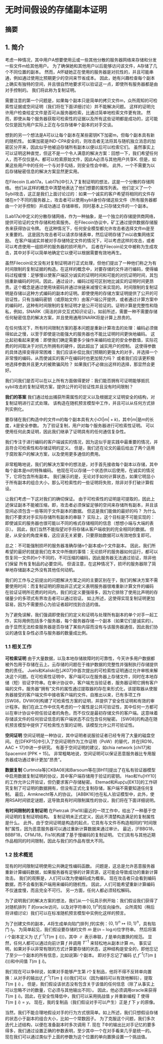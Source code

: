 # 无时间假设的存储副本证明

## 摘要

## 1. 简介

考虑一种情况，其中用户A想要使用云或一些其他分散的服务器网络来存储和分发一些文件m给其他用户。 为了确保她和其他用户以后能够访问该文件，A存储了几个不同位置的副本。 然而，A怀疑她正在使用的服务器是对抗性的，并且可能串通，例如通过使用比预期更少的空间来节省成本。 因此，她有兴趣检查每个副本上确实有独特的空间，并且很自然地要求可以验证这一点，即使所有服务器都是由对手控制的。 我们将此称为复制证明。

需要注意的第一个问题是，如果每个副本只是简单的拷贝文件m，众所周知的可检索性证据或空间证明（我们将在下面详细讨论）并不能解决问题。 这样的证明允许用户检查给定文件是否可从服务器检索，比通过简单地检索文件更有效。 然而，即使从每个服务器获取可检索性的证据以及所有这些证明都是成功的，这可能仅仅是因为用户实际上正在与仅存储单个副本的对手交谈。

想到的另一个想法是A可以让每个副本在某些密钥K下加密m，但每个副本具有新的随机性。 如果加密是IND-CPA安全的，则攻击者无法将其与随机独立消息的加密区分开来，因此似乎他被迫存储所有副本以便以后可以检索它们。 虽然事实上可以证明这种直觉，但这不是一个令人满意的解决方案：回想一下，我们希望任何人，而不仅仅是A，都可以检索原始文件，因此A必须与其他用户共享K. 但是，如果这些用户中的任何一个与对手勾结，则安全性会中断。 此外，一个不需要为以后存储秘密信息的解决方案显然更实用。

在Filecoin [Lab17a，Lab17b]中引入了复制证明的想法，这是一个分散的存储网络。 他们从这样的概念中清楚地表达了他们想要的属性列表。 他们定义了一个Sybil攻击，这正是我们上面讨论过的：如果一个诚实的客户希望将相同的文件存储在n个不同的服务器上，攻击者可以使用sybil身份存储这些文件（所有服务器都由一个对手控制）并成功通过 存储审核，同时基本上只存储文件的一个副本。

[Lab17a]中定义的分散存储网络，作为一种抽象，是一个独立的存储提供商网络，提供可验证的文件存储和检索服务。 在Filecoin协议中，矿工通过提供数据存储服务来获得协议令牌。 在这种情况下，任何安全模型都允许攻击者选择文件m是至关重要的。 这是因为攻击者可以请求存储表单，然后证明存储了m以收集网络奖励。 在客户端诚实并被对手存储特定文件的情况下，可以考虑这样的攻击，或者可以考虑使用一组损坏的服务器的损坏用户。 后者在Filecoin论文中被称为生成攻击，其中对手可以简单地确定它以便可以根据需要有效地再生。

虽然Filecoin论文没有对复制证明进行正式处理，但他们提出了一种他们称之为有时间限制的复制证据的构造。在这样的概念中，对要存储的文件进行编码，使得编码过程缓慢：足够慢以使客户端区分诚实的证明时间和可能的对抗证明时间，其包括重新编码的时间。因此，通过设计，编码过程可区别地比诚实的证明时间更昂贵。这个概念是通过使用块密码并通过块链来减慢它来实现的。时间限制的复制证明是存储以这种方式编码的副本的证明。即使使用的存储方案证明提供了公开的可验证性，只有当编码密钥（或原始文件）由客户端公开提供，或者通过计算方案中的编码时，这种有时间限制的复制证明才是公开可验证的。证明计算是完整性和隐私，例如，SNARK（简洁的非交互式知识论证）。如前所述，需要一种不需要存储任何秘密信息的解决方案，并且使用通用SNARK将是计算上昂贵的。

在任何情况下，所有时间限制方案的基本问题是重新计算攻击的处理：编码必须做得如此之慢，以至于即使是功能强大的服务器也不能比证明时间更快地编码。 这比起初看起来更难：即使我们确定需要多少操作来编码给定的安全参数值，实际花费的时间取决于对抗方所拥有的硬件，因此超出了 诚实用户的控制。 这使得参数的具体选择变得非常困难：我们应该补偿比我们预期的更强大的对手，并选择一个非常慢的编码，从而使诚实的客户在编码时也更加努力吗？ 或者我们应该更积极地选择参数并且更大的被欺骗风险？ 如果我们不必做出这样的选择，那显然会更好。

我们问我们是否可以在以上所有方面做得更好：我们能否拥有可证明能够抵抗sybil攻击的复制证明方案，提供公开的可验证性并且没有时间限制？

**我们的答案** 我们通过给出捕获所需属性的定义以及根据定义证明安全的结构，对复制证明进行正式处理。 该构造在随机预言模型中工作，并且可以从任何方式排列实例化。

要存储在我们构造中的文件m的每个副本具有大小$O(|m|+k)$，其中$|m|$是$m$的长度，$k$是安全参数。 为了验证复制，用户对每个服务器进行可检索性证明。 可以使用任何此类证明，因此我们继承了证明具有的任何通信复杂性。

我们专注于进行编码的客户端诚实的情况，因为这似乎是实践中最重要的情况，并且符合可检索性和存储证明的定义。 但是，我们还在论文的最后给出了两个适用于腐败客户的解决方案，以及使用更多通信的费用。

非常粗略地说，我们的解决方案中的想法是，对手首先接收每个副本以存储，其中每个副本是m的特殊编码。 他现在可以存储一个状态供以后使用，在诚实的情况下，它将包含所有副本。 我们展示的是，无论对手如何计算状态，如果它明显小于所有副本的组合大小，那么可检索性的一些证明将失败，除非对手打破计算假设。

让我们考虑一下这对我们的确切保证。 由于可检索性的证明是可提取的，因此上述保证副本不能被压缩，即，攻击者必须保留足够的空间来存储所有副本，并且该空间必须包含一些等同于文件副本的数据。 但这是我们能做的最好的吗？ 为什么我们不要求对手实际存储所有副本的串联？ 实际上，这个目标是不可能实现的：即使诚实的服务器也很可能以不同的格式存储相同的信息（想想小端与大端的表示）。 因此，我们当然不能指望对手将存储从客户端收到的完全相同的数据。 但是，从安全的角度来看，这应该无关紧要，只要原始数据可以有效地恢复即可。

总之：不可能强制损坏的服务器准确存储n个副本或n个文件副本。 因此，我们所希望的最好的就是我们在本文中所做的事情：无论损坏的服务器如何运行，都可以恢复同一文件的n个不同的，不可压缩的编码，因此服务器无法通过验证，除非他们保留 所有复制品的必要空间。 但请注意，在这种情况下，损坏的服务器除了简单地存储副本之外没有其他任何动机。

我们的工作与之前提出的问题解决方案之间的主要区别在于，我们的解决方案不需要使用时间：而复制证明的原始非正式定义表明服务器很难重新计算文件的编码 在验证证明所花费的时间内，我们的定义要强得多，因为它排除了使用比声明的存储量少的多项式有界攻击者可以通过验证。 如上所述，这使得实现复制证明更加容易，因为不需要担心为验证者超时找到合适的值。

为了避免误解，我们强调即使我们的定义和证明与处理所有副本的单个对手一起工作，实际用例包括多个服务器，每个服务器存储一个副本（如果它们是诚实的）。 由于显然无法检查服务器是否存储了某些内容而没有与该服务器通信，因此我们协议的通信复杂性必须与服务器的数量成比例。

### 1.1 相关工作

**可检索证明** 由于大量数据，以及本地存储故障时的可靠性，今天许多用户数据都被外包用于存储在云上。云存储的问题在于维护数据的完整性并强制执行存储提供商的责任。 Juels和Kaliski在[JK07]中首次提出的可检索性证明通过允许审核来解决这个问题。在可检索性证明中，客户端可以在服务器上存储文件，同时在本地存储（短）验证字符串。在审计协议中，客户端充当验证者，服务器证明它拥有客户端的文件。服务器“拥有”文件的属性通过提取器的存在来形式化，该提取器从使服务器接受的客户端文件中接收客户端的文件。自推出以来，已有多项工作[SW08，DVW09]构建了可检索性方案的证明，并提供了安全性证明和有效的审计程序。我们在此工作中优先考虑的一个属性是公共可验证性，其中任何一方都可以在审计协议中担任验证者的角色，而不仅仅是最初存储文件的客户端。这意味着存储该文件的任何验证信息的客户端状态不应包含任何秘密。 [SW08]的构造在随机预言模型中提供了可检索性方案的证明，该模型允许公开可验证性。

**空间证明** 空间证明是一种协议，其中证明者说服验证者已经专用了大量的磁盘空间。 在[DFKP15]中引入了空间证明作为工作证明（PoW）的替代，并在[RD16，AAC + 17]中进一步研究。 有基于空间证明的建议，如chia network [chi17]和Spacemint [PPK + 15]。 非常粗略地说，空间证明可以保证恶意服务器比专用服务器成功通过审计更加“昂贵”。

**数据复制** Curtmola等[CKBA08]和Barsoum等在[BH11]提出了在私有验证器模型中启用数据复制证明的协议，其中客户端存储用于验证的密钥。 Hao和Yu[HY10]的工作允许公开验证，但仍要求客户存储秘密。 Etemad和K̈up̧c̈u[EK13]的工作研究复制了可证明的数据拥有，但没有正式化复制存储，客户端不需要知道任何复制。 最后，Armknecht等人的协议。 [ABBK16]也在私人验证模型中，此外，使用RSA时间锁定谜题，这导致具有时间限制属性的协议，我们将在下面详细说明。

**有时间限制的复制证明** 在Pietrzak [Pie18]最近的一项工作中，给出了一种基于空间证明的复制证明结构。 复制证明未正式定义，因此不清楚构造满足的复制属性是什么。 此外，由于空间证明是构造的起点，它具有与文件币构造相同的“时间限制”属性，因为恶意服务器可以通过重新计算数据来通过审计。 最近，[FBBG18，BBBF18，CFMJ18，Fis18]构建了基于慢编码的复制证明。 它们具有与其他近期作品相同的时间限制，因此与我们的作品有很大不同。

### 1.2 技术概览

现有的时间限制证明使用公共确定性编码函数。 问题是，这总是允许恶意服务器重新计算编码数据，如果服务器有足够的计算资源，这可能会导致成功的重新计算攻击。 我们的观察是，人们可以改为使编码成为概率。 现在攻击者只会看到编码数据，而不会看到客户端用来编码的随机性。 因此，人们可能希望重新计算编码不仅速度慢，而且完全不可行。 另一方面，任何人都必须轻松解码。

为了说明我们的解决方案的想法，我们从一个玩具示例开始：我们假设我们获得了对随机排列 $T$ 的oracle访问，以及对字符串$\{0,1\}^n$的反向操作。 众所周知（稍后将详细讨论）我们可以在标准随机预言模型中实例化这样的预言。

为了创建文件的副本，$A​$ 将生成单向陷门排列 $f​$ 的实例：$\{0,1\}^n \mapsto \{0,1\}^n​$，具有陷门 $t
_f​$。 为简单起见，我们假设要存储的文件 $m​$ 是$(n-\log n)​$位字符串。 然后将第 $i​$ 个副本定义为 $(f,f^{-1}(T(m \parallel i)))​$，其中$\parallel​$表示串联，$f​$ 是单向置换的规范。 显然，任何人都可以通过向前计算 $f​$ 并调用 $T^{-1}​$ 来轻松地从副本计算 $m​$。 事实证明，如果对手以非常有限的方式计算要存储的状态，这种结构是安全的，即他忘记了至少一个副本的所有信息，比如说第$i​$ 个副本。 即对手忘记了编码 $(f,f^{-1}(T(m \parallel i)))​$ 和中间值 $T(m \parallel i)​$。

我们现在可以争辩说，如果对手能够产生第 $i​$ 个复制品，他将不得不反转单向置换：从对手的输出$(f,f^{-1}(T(m \parallel i)))​$我们可以（因为编码可以有效地解码），提取 $T(m \parallel i)​$ 。 但是，我们假设该状态没有包含关于该值的任何信息（除了从事实上可以忽略不计的数量，它必须与其他输出不同）。 因此，他必须调用oracle来获得$T(m \parallel i)​$。因此，在安全性降低中，我们可以采用挑战值 $y​$ 并重新编程 $T​$ 使得$T(m \parallel i) = y​$。 现在，我的复制品（我们假设对手可以产生）正是 $f​$ 下 $y​$ 的原像。

当然，我们不能合理地假设对手的行为方式很简单。如上所述，我们只想假设存储的状态小于副本的组合大小，比如一个常数因子。 为了克服这个问题，我们多次迭代上述结构，以便在准备副本时多次调用 $T​$. 现在 $T​$ 中的输出比对手记忆的要多得多，我们通过设置正确的参数表明，至少其中一个在对手看来几乎是统一的。 现在我们可以通过类似于上面的参数为这个位置的单向置换设置一个挑战值。